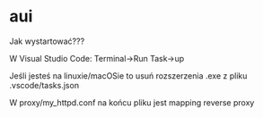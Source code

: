 # aui
Jak wystartować???

W Visual Studio Code: Terminal->Run Task->up

Jeśli jesteś na linuxie/macOSie to usuń rozszerzenia .exe z pliku .vscode/tasks.json

W proxy/my_httpd.conf na końcu pliku jest mapping reverse proxy
